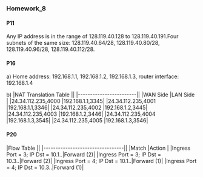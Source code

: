 ### Homework_8

#### P11

Any IP address is in the range of 128.119.40.128 to 128.119.40.191.Four subnets of the same size: 128.119.40.64/28,  128.119.40.80/28,   128.119.40.96/28,      128.119.40.112/28.

#### P16

a) Home address: 192.168.1.1, 192.168.1.2, 192.168.1.3, router interface: 192.168.1.4

b)
|NAT Translation Table   ||
|------------------------||
|WAN Side                |LAN Side        |
|24.34.112.235,4000      |192.168.1.1,3345|
|24.34.112.235,4001      |192.168.1.1,3346|
|24.34.112.235,4002      |192.168.1.2,3445|
|24.34.112.235,4003      |192.168.1.2,3446|
|24.34.112.235,4004      |192.168.1.3,3545|
|24.34.112.235,4005      |192.168.1.3,3546|

#### P20
|Flow Table                       ||
|---------------------------------||
|Match                            |Action     |
|Ingress Port = 3; IP Dst = 10.1..|Forward (2)|
|Ingress Port = 3; IP Dst = 10.3..|Forward (2)|
|Ingress Port = 4; IP Dst = 10.1..|Forward (1)|
|Ingress Port = 4; IP Dst = 10.3..|Forward (1)|
